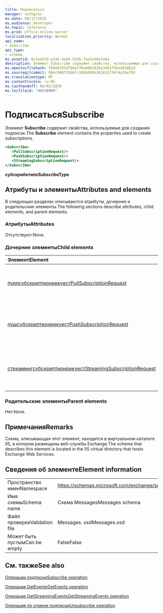 ```yaml
---
title: Подписаться
manager: sethgros
ms.date: 09/17/2015
ms.audience: Developer
ms.topic: reference
ms.prod: office-online-server
localization_priority: Normal
api_name:
- Subscribe
api_type:
- schema
ms.assetid: 6c2ee57d-e216-4a94-92db-faa3cb0e244a
description: Элемент Subscribe содержит свойства, используемые для создания подписок.
ms.openlocfilehash: f60e67654fb6af76e8081036a3463f5be401862d
ms.sourcegitcommit: 88ec988f2bb67c1866d06b361615f3674a24e795
ms.translationtype: MT
ms.contentlocale: ru-RU
ms.lasthandoff: 06/03/2020
ms.locfileid: "44530960"
---
```

# <a name="subscribe"></a><span data-ttu-id="51b99-103">Подписаться</span><span class="sxs-lookup"><span data-stu-id="51b99-103">Subscribe</span></span>

<span data-ttu-id="51b99-104">Элемент **Subscribe** содержит свойства, используемые для создания подписок.</span><span class="sxs-lookup"><span data-stu-id="51b99-104">The **Subscribe** element contains the properties used to create subscriptions.</span></span> 
  
```XML
<Subscribe>
   <PullSubscriptionRequest/>
   <PushSubscriptionRequest/>
   <StreamingSubscriptionRequest/>
</Subscribe>
```

 <span data-ttu-id="51b99-105">**субскрибетипе**</span><span class="sxs-lookup"><span data-stu-id="51b99-105">**SubscribeType**</span></span>
## <a name="attributes-and-elements"></a><span data-ttu-id="51b99-106">Атрибуты и элементы</span><span class="sxs-lookup"><span data-stu-id="51b99-106">Attributes and elements</span></span>

<span data-ttu-id="51b99-107">В следующих разделах описываются атрибуты, дочерние и родительские элементы.</span><span class="sxs-lookup"><span data-stu-id="51b99-107">The following sections describe attributes, child elements, and parent elements.</span></span>
  
### <a name="attributes"></a><span data-ttu-id="51b99-108">Атрибуты</span><span class="sxs-lookup"><span data-stu-id="51b99-108">Attributes</span></span>

<span data-ttu-id="51b99-109">Отсутствуют.</span><span class="sxs-lookup"><span data-stu-id="51b99-109">None.</span></span>
  
### <a name="child-elements"></a><span data-ttu-id="51b99-110">Дочерние элементы</span><span class="sxs-lookup"><span data-stu-id="51b99-110">Child elements</span></span>

|<span data-ttu-id="51b99-111">**Элемент**</span><span class="sxs-lookup"><span data-stu-id="51b99-111">**Element**</span></span>|<span data-ttu-id="51b99-112">**Описание**</span><span class="sxs-lookup"><span data-stu-id="51b99-112">**Description**</span></span>|
|:-----|:-----|
|[<span data-ttu-id="51b99-113">пуллсубскриптионрекуест</span><span class="sxs-lookup"><span data-stu-id="51b99-113">PullSubscriptionRequest</span></span>](pullsubscriptionrequest.md) <br/> |<span data-ttu-id="51b99-114">Представляет подписку на уведомление о событии на основе запроса.</span><span class="sxs-lookup"><span data-stu-id="51b99-114">Represents a subscription to a pull-based event notification.</span></span>  <br/> |
|[<span data-ttu-id="51b99-115">пушсубскриптионрекуест</span><span class="sxs-lookup"><span data-stu-id="51b99-115">PushSubscriptionRequest</span></span>](pushsubscriptionrequest.md) <br/> |<span data-ttu-id="51b99-116">Представляет подписку на уведомление о событии с использованием push-уведомлений.</span><span class="sxs-lookup"><span data-stu-id="51b99-116">Represents a subscription to a push-based event notification.</span></span>  <br/> |
|[<span data-ttu-id="51b99-117">стреамингсубскриптионрекуест</span><span class="sxs-lookup"><span data-stu-id="51b99-117">StreamingSubscriptionRequest</span></span>](streamingsubscriptionrequest.md) <br/> |<span data-ttu-id="51b99-118">Представляет подписку на уведомление о событии потоковой передачи.</span><span class="sxs-lookup"><span data-stu-id="51b99-118">Represents a subscription to a streaming event notification.</span></span>  <br/> |
   
### <a name="parent-elements"></a><span data-ttu-id="51b99-119">Родительские элементы</span><span class="sxs-lookup"><span data-stu-id="51b99-119">Parent elements</span></span>

<span data-ttu-id="51b99-120">Нет.</span><span class="sxs-lookup"><span data-stu-id="51b99-120">None.</span></span>
  
## <a name="remarks"></a><span data-ttu-id="51b99-121">Примечания</span><span class="sxs-lookup"><span data-stu-id="51b99-121">Remarks</span></span>

<span data-ttu-id="51b99-122">Схема, описывающая этот элемент, находится в виртуальном каталоге IIS, в котором размещены веб-службы Exchange.</span><span class="sxs-lookup"><span data-stu-id="51b99-122">The schema that describes this element is located in the IIS virtual directory that hosts Exchange Web Services.</span></span>
  
## <a name="element-information"></a><span data-ttu-id="51b99-123">Сведения об элементе</span><span class="sxs-lookup"><span data-stu-id="51b99-123">Element information</span></span>

|||
|:-----|:-----|
|<span data-ttu-id="51b99-124">Пространство имен</span><span class="sxs-lookup"><span data-stu-id="51b99-124">Namespace</span></span>  <br/> |https://schemas.microsoft.com/exchange/services/2006/messages  <br/> |
|<span data-ttu-id="51b99-125">Имя схемы</span><span class="sxs-lookup"><span data-stu-id="51b99-125">Schema name</span></span>  <br/> |<span data-ttu-id="51b99-126">Схема Messages</span><span class="sxs-lookup"><span data-stu-id="51b99-126">Messages schema</span></span>  <br/> |
|<span data-ttu-id="51b99-127">Файл проверки</span><span class="sxs-lookup"><span data-stu-id="51b99-127">Validation file</span></span>  <br/> |<span data-ttu-id="51b99-128">Messages. xsd</span><span class="sxs-lookup"><span data-stu-id="51b99-128">Messages.xsd</span></span>  <br/> |
|<span data-ttu-id="51b99-129">Может быть пустым</span><span class="sxs-lookup"><span data-stu-id="51b99-129">Can be empty</span></span>  <br/> |<span data-ttu-id="51b99-130">False</span><span class="sxs-lookup"><span data-stu-id="51b99-130">False</span></span>  <br/> |
   
## <a name="see-also"></a><span data-ttu-id="51b99-131">См. также</span><span class="sxs-lookup"><span data-stu-id="51b99-131">See also</span></span>



[<span data-ttu-id="51b99-132">Операции подписки</span><span class="sxs-lookup"><span data-stu-id="51b99-132">Subscribe operation</span></span>](subscribe-operation.md)
  
[<span data-ttu-id="51b99-133">Операция GetEvents</span><span class="sxs-lookup"><span data-stu-id="51b99-133">GetEvents operation</span></span>](getevents-operation.md)
  
[<span data-ttu-id="51b99-134">Операция GetStreamingEvents</span><span class="sxs-lookup"><span data-stu-id="51b99-134">GetStreamingEvents operation</span></span>](getstreamingevents-operation.md)
  
[<span data-ttu-id="51b99-135">Операция по отмене подписки</span><span class="sxs-lookup"><span data-stu-id="51b99-135">Unsubscribe operation</span></span>](unsubscribe-operation.md)

